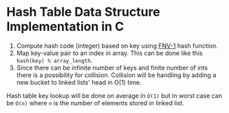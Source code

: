 # Hash Table Data Structure Implementation in C

1. Compute hash code (integer) based on key using [FNV-1](https://en.wikipedia.org/wiki/Fowler%E2%80%93Noll%E2%80%93Vo_hash_function) hash function.
2. Map key-value pair to an index in array. This can be done like this `hash(key) % array_length`.
3. Since there can be infinite number of keys and finite number of ints there is a possibility for collision. Collision will be handling by adding a new bucket to linked lists' head in O(1) time.

Hash table key lookup will be done on average in `O(1)` but in worst case can be `O(n)` where `n` is the number of elements stored in linked list.
